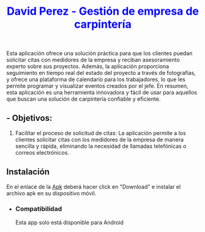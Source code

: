 <h1 align="center" style="color:blue"> David Perez - Gestión de empresa de carpintería </h1>

</br>

<p>Esta aplicación ofrece una solución práctica para que los clientes puedan solicitar citas con medidores de la empresa y reciban asesoramiento experto sobre sus proyectos. Además, la aplicación proporciona seguimiento en tiempo real del estado del proyecto a través de fotografías, y ofrece una plataforma de calendario para los trabajadores, lo que les permite programar y visualizar eventos creados por el jefe. En resumen, esta aplicación es una herramienta innovadora y fácil de usar para aquellos que buscan una solución de carpintería confiable y eficiente.</p>

<h2>- Objetivos: </h2>
<ol>
    <li>Facilitar el proceso de solicitud de citas: La aplicación permite a los clientes solicitar citas con los medidores de la empresa de manera sencilla y rápida, eliminando la necesidad de llamadas telefónicas o correos electrónicos.</li>
</ol>
<h2>Instalación</h2>
<p>En el enlace de la <a href="https://github.com/Jonathanpd2804/Proyecto/blob/main/david_perez.apk">Apk</a> deberá hacer click en "Download" e instalar el archivo apk en su dispositivo móvil.</p>


<ul>
    <li><h3>Compatibilidad</h3></li>
    <p style="list-style-type: none; margin-top: 0;">Esta app solo está disponible para Android</p>
</ul>

